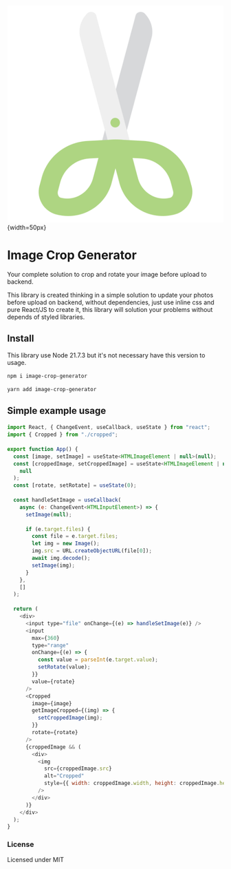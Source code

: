 ![image info](./image/5854072_arts_cut_cutting_education_school_icon.svg){width=50px}
# Image Crop Generator

Your complete solution to crop and rotate your image before upload to backend.

This library is created thinking in a simple solution to update your photos before upload on backend, without dependencies, just use inline css and pure React/JS to create it, this library will solution your problems without depends of styled libraries.


## Install

This library use Node 21.7.3 but it's not necessary have this version to usage.

```bash
npm i image-crop-generator
```

```bash
yarn add image-crop-generator
```

## Simple example usage

```javascript
import React, { ChangeEvent, useCallback, useState } from "react";
import { Cropped } from "./cropped";

export function App() {
  const [image, setImage] = useState<HTMLImageElement | null>(null);
  const [croppedImage, setCroppedImage] = useState<HTMLImageElement | null>(
    null
  );
  const [rotate, setRotate] = useState(0);

  const handleSetImage = useCallback(
    async (e: ChangeEvent<HTMLInputElement>) => {
      setImage(null);

      if (e.target.files) {
        const file = e.target.files;
        let img = new Image();
        img.src = URL.createObjectURL(file[0]);
        await img.decode();
        setImage(img);
      }
    },
    []
  );

  return (
    <div>
      <input type="file" onChange={(e) => handleSetImage(e)} />
      <input
        max={360}
        type="range"
        onChange={(e) => {
          const value = parseInt(e.target.value);
          setRotate(value);
        }}
        value={rotate}
      />
      <Cropped
        image={image}
        getImageCropped={(img) => {
          setCroppedImage(img);
        }}
        rotate={rotate}
      />
      {croppedImage && (
        <div>
          <img
            src={croppedImage.src}
            alt="Cropped"
            style={{ width: croppedImage.width, height: croppedImage.height }}
          />
        </div>
      )}
    </div>
  );
}
```


### License
Licensed under MIT